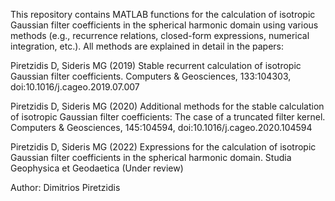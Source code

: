 This repository contains MATLAB functions for the calculation of isotropic Gaussian filter coefficients in the spherical harmonic domain using various methods (e.g., recurrence relations, closed-form expressions, numerical integration, etc.). All methods are explained in detail in the papers:

Piretzidis D, Sideris MG (2019) Stable recurrent calculation of isotropic Gaussian filter coefficients. Computers & Geosciences, 133:104303, doi:10.1016/j.cageo.2019.07.007

Piretzidis D, Sideris MG (2020) Additional methods for the stable calculation of isotropic Gaussian filter coefficients: The case of a truncated filter kernel. Computers & Geosciences, 145:104594, doi:10.1016/j.cageo.2020.104594

Piretzidis D, Sideris MG (2022) Expressions for the calculation of isotropic Gaussian filter coefficients in the spherical harmonic domain. Studia Geophysica et Geodaetica (Under review)

Author: Dimitrios Piretzidis

